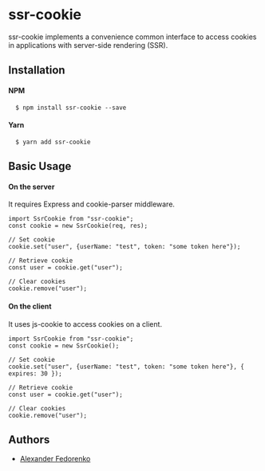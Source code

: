 # ssr-cookie
ssr-cookie implements a convenience common interface to access cookies in applications with server-side rendering (SSR).

## Installation

#### NPM
```
  $ npm install ssr-cookie --save
```

#### Yarn
```
  $ yarn add ssr-cookie
```

## Basic Usage

#### On the server

It requires Express and cookie-parser middleware.

```
import SsrCookie from "ssr-cookie";
const cookie = new SsrCookie(req, res);

// Set cookie
cookie.set("user", {userName: "test", token: "some token here"});

// Retrieve cookie
const user = cookie.get("user");

// Clear cookies
cookie.remove("user");

```

#### On the client

It uses js-cookie to access cookies on a client.

```
import SsrCookie from "ssr-cookie";
const cookie = new SsrCookie();

// Set cookie
cookie.set("user", {userName: "test", token: "some token here"}, { expires: 30 });

// Retrieve cookie
const user = cookie.get("user");

// Clear cookies
cookie.remove("user");

```

## Authors

* [Alexander Fedorenko](https://github.com/alfed7)
